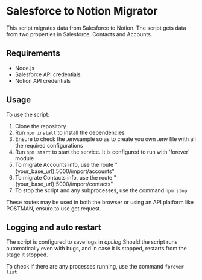 # Salesforce to Notion Migrator

This script migrates data from Salesforce to Notion. The script gets data from two properties in Salesforce, Contacts and Accounts.

## Requirements

* Node.js
* Salesforce API credentials
* Notion API credentials

## Usage

To use the script:
1. Clone the repository
2. Run `npm install` to install the dependencies
3. Ensure to check the .envsample so as to create you own .env file with all the required configurations
4. Run `npm start` to start the service. It is configured to run with 'forever' module
5. To migrate Accounts info, use the route "{your_base_url}:5000/import/accounts"
6. To migrate Contacts info, use the route "{your_base_url}:5000/import/contacts"
7. To stop the script and any subprocesses, use the command `npm stop`

These routes may be used in both the browser or using an API platform like POSTMAN, ensure to use get request.

## Logging and auto restart
The script is configured to save logs in *api.log*
Should the script runs automatically even with bugs, and in case it is stopped, restarts from the stage it stopped.

To check if there are any processes running, use the command `forever list`


